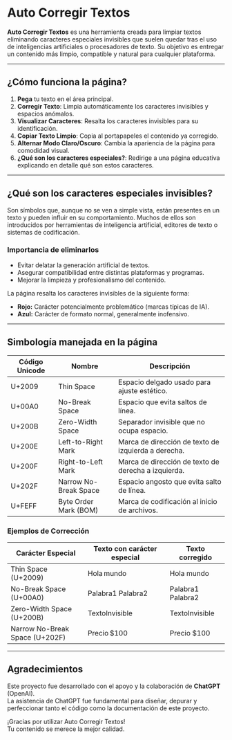 
# Auto Corregir Textos

**Auto Corregir Textos** es una herramienta creada para limpiar textos eliminando caracteres especiales invisibles que suelen quedar tras el uso de inteligencias artificiales o procesadores de texto. Su objetivo es entregar un contenido más limpio, compatible y natural para cualquier plataforma.

---

## ¿Cómo funciona la página?

1. **Pega** tu texto en el área principal.
2. **Corregir Texto**: Limpia automáticamente los caracteres invisibles y espacios anómalos.
3. **Visualizar Caracteres**: Resalta los caracteres invisibles para su identificación.
4. **Copiar Texto Limpio**: Copia al portapapeles el contenido ya corregido.
5. **Alternar Modo Claro/Oscuro**: Cambia la apariencia de la página para comodidad visual.
6. **¿Qué son los caracteres especiales?**: Redirige a una página educativa explicando en detalle qué son estos caracteres.

---

## ¿Qué son los caracteres especiales invisibles?

Son símbolos que, aunque no se ven a simple vista, están presentes en un texto y pueden influir en su comportamiento. Muchos de ellos son introducidos por herramientas de inteligencia artificial, editores de texto o sistemas de codificación.

### Importancia de eliminarlos

- Evitar delatar la generación artificial de textos.
- Asegurar compatibilidad entre distintas plataformas y programas.
- Mejorar la limpieza y profesionalismo del contenido.

La página resalta los caracteres invisibles de la siguiente forma:
- **Rojo:** Carácter potencialmente problemático (marcas típicas de IA).
- **Azul:** Carácter de formato normal, generalmente inofensivo.

---

## Simbología manejada en la página

| Código Unicode | Nombre                     | Descripción                                      |
| -------------- | --------------------------- | ------------------------------------------------ |
| U+2009         | Thin Space                  | Espacio delgado usado para ajuste estético.       |
| U+00A0         | No-Break Space              | Espacio que evita saltos de línea.                |
| U+200B         | Zero-Width Space            | Separador invisible que no ocupa espacio.         |
| U+200E         | Left-to-Right Mark           | Marca de dirección de texto de izquierda a derecha. |
| U+200F         | Right-to-Left Mark           | Marca de dirección de texto de derecha a izquierda. |
| U+202F         | Narrow No-Break Space       | Espacio angosto que evita salto de línea.         |
| U+FEFF         | Byte Order Mark (BOM)       | Marca de codificación al inicio de archivos.      |

### Ejemplos de Corrección

| Carácter Especial        | Texto con carácter especial | Texto corregido |
| ------------------------- | --------------------------- | --------------- |
| Thin Space (U+2009)        | Hola mundo                   | Hola mundo      |
| No-Break Space (U+00A0)     | Palabra1 Palabra2             | Palabra1 Palabra2 |
| Zero-Width Space (U+200B)   | Texto​Invisible               | TextoInvisible  |
| Narrow No-Break Space (U+202F) | Precio $100                   | Precio $100      |

---

## Agradecimientos

Este proyecto fue desarrollado con el apoyo y la colaboración de **ChatGPT** (OpenAI).  
La asistencia de ChatGPT fue fundamental para diseñar, depurar y perfeccionar tanto el código como la documentación de este proyecto.

¡Gracias por utilizar Auto Corregir Textos!  
Tu contenido se merece la mejor calidad.
